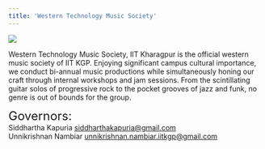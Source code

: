 ```yaml
---
title: 'Western Technology Music Society'
---
```


![](https://drive.google.com/uc?id=1gywlEirLSMhdwmmb5TKgES9ylXreiQ_Y)

Western Technology Music Society, IIT Kharagpur is the official western music society of IIT KGP. Enjoying significant campus cultural importance, we conduct bi-annual music productions while simultaneously honing our craft through internal workshops and jam sessions. From the scintillating guitar solos of progressive rock to the pocket grooves of jazz and funk, no genre is out of bounds for the group.

<span style="font-size: 24px;">Governors:</span> <br />
Siddhartha Kapuria
siddharthakapuria@gmail.com <br/>
Unnikrishnan Nambiar
unnikrishnan.nambiar.iitkgp@gmail.com <br/>
